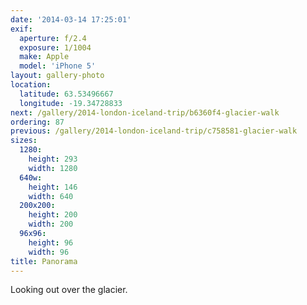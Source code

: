 ```yaml
---
date: '2014-03-14 17:25:01'
exif:
  aperture: f/2.4
  exposure: 1/1004
  make: Apple
  model: 'iPhone 5'
layout: gallery-photo
location:
  latitude: 63.53496667
  longitude: -19.34728833
next: /gallery/2014-london-iceland-trip/b6360f4-glacier-walk
ordering: 87
previous: /gallery/2014-london-iceland-trip/c758581-glacier-walk
sizes:
  1280:
    height: 293
    width: 1280
  640w:
    height: 146
    width: 640
  200x200:
    height: 200
    width: 200
  96x96:
    height: 96
    width: 96
title: Panorama
---
```


Looking out over the glacier.
